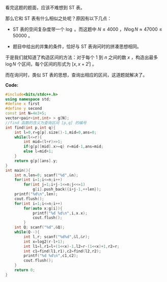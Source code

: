 看完这题的题面，应该不难想到 ST 表。

那么它和 ST 表有什么相似之处呢？原因有以下几点：

- ST 表的空间复杂度带一个 $\log$ 。而这题中 $N≤4000$ ，$N \log N≈47000≤50000$ 。

- 题目中给出的并集的条件，恰好与 ST 表询问时的拼凑思想相同。

于是我们就知道了构造区间的方法：对于每个 $1$ 到 $n$ 之间的数 $x$ ，构造出最多 $\log N$ 个区间，每个区间的形式为 $[x,x+2^i]$ 。

而在询问时，类似 ST 表的思想，查询出相应的区间，这道题就解决了。

**Code:**

```cpp
#include<bits/stdc++.h>
using namespace std;
#define x first
#define y second
const int N=4e3+5;
vector<pair<int,int> > g[N];
//find 函数的含义为查询区间 [p,q] 的编号
int find(int p,int q){
	int l=0,r=g[p].size()-1,mid=0,ans=0;
	while(l<=r){
		int mid=(l+r)>>1;
		if(g[p][mid].x>=q) r=mid-1,ans=mid;
		else l=mid+1;
	}
	return g[p][ans].y;
}
int main(){
	int n,len=0; scanf("%d",&n);
	for(int i=1;i<=n;i++)
		for(int j=1;i+j-1<=n;j<<=1)
			g[i].push_back({i+j-1,++len});
	printf("%d\n",len);
	cout.flush();
	for(int i=1;i<=n;i++)
		for(auto x:g[i]){
			printf("%d %d\n",i,x.x);
			cout.flush();
		}
	int Q; scanf("%d",&Q);
	while(Q--){
		int l,r; scanf("%d%d",&l,&r);
		int x=log2(r-l+1);
		int l1=l,r1=l+(1<<x)-1,l2=r-(1<<x)+1,r2=r;
		int c1=find(l1,r1),c2=find(l2,r2);
		printf("%d %d\n",c1,c2);
		cout.flush();
	}
	return 0;
} 
```
